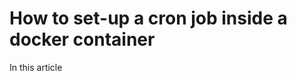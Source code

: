 # How to set-up a cron job inside a docker container

In this article
<!--stackedit_data:
eyJoaXN0b3J5IjpbLTE3NzUzMTQ3NzEsNzMwOTk4MTE2XX0=
-->